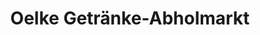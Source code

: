 ---
title: "Oelke Getränke-Abholmarkt"
url: /offenburg/oelke-getraenke-abholmarkt/
shop: Getränke
---